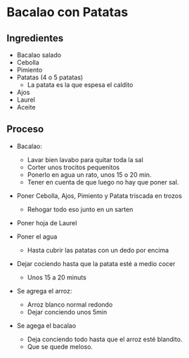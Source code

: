 # Bacalao con Patatas

## Ingredientes

- Bacalao salado
- Cebolla
- Pimiento
- Patatas (4 o 5 patatas)
  - La patata es la que espesa el caldito
- Ajos
- Laurel
- Aceite

## Proceso

- Bacalao:
	- Lavar bien lavabo para quitar toda la sal
	- Corter unos trocitos pequenitos
	- Ponerlo en agua un rato, unos 15 o 20 min.
	- Tener en cuenta de que luego no hay que poner sal.

- Poner Cebolla, Ajos, Pimiento y Patata triscada en trozos
	- Rehogar todo eso junto en un sarten

- Poner hoja de Laurel

- Poner el agua
  - Hasta cubrir las patatas con un dedo por encima

- Dejar cociendo hasta que la patata esté a medio cocer
  - Unos 15 a 20 minuts

- Se agrega el arroz:
  - Arroz blanco normal redondo
  - Dejar conciendo unos 5min

- Se agega el bacalao
  - Deja conciendo todo hasta que el arroz esté blandito.
  - Que se quede meloso.
